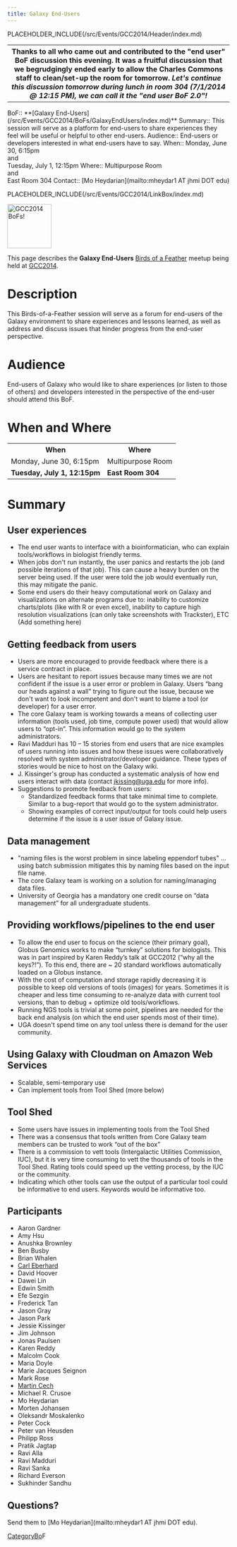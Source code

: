 ```yaml
---
title: Galaxy End-Users
---
```

PLACEHOLDER_INCLUDE(/src/Events/GCC2014/Header/index.md)

<table>
  <tr>
    <th> Thanks to all who came out and contributed to the "end user" BoF discussion this evening. It was a fruitful discussion that we begrudgingly ended early to allow the Charles Commons staff to clean/set-up the room for tomorrow. <em>Let's continue this discussion tomorrow during lunch in room 304 (7/1/2014 @ 12:15 PM), we can call it the "end user BoF 2.0"! </em> </th>
  </tr>
</table>




<div class='dictbox'>
 BoF:: **[Galaxy End-Users](/src/Events/GCC2014/BoFs/GalaxyEndUsers/index.md)**
 Summary:: This session will serve as a platform for end-users to share experiences they feel will be useful or helpful to other end-users. 
 Audience:: End-users or developers interested in what end-users have to say.
 When:: Monday, June 30, 6:15pm<br /> and <br />Tuesday, July 1, 12:15pm
 Where:: Multipurpose Room<br /> and <br /> East Room 304
 Contact:: [Mo Heydarian](mailto:mheydar1 AT jhmi DOT edu)
</div>

PLACEHOLDER_INCLUDE(/src/Events/GCC2014/LinkBox/index.md)

<div class='left'><a href='/src/Events/GCC2014/BoFs/index.md'><img src="/src/Images/Logos/GCC2014_BoF_LogoSquare.png" alt="GCC2014 BoFs!" width="100" /></a></div>
 
This page describes the **Galaxy End-Users** [Birds of a Feather](/src/Events/GCC2014/BoFs/index.md) meetup being held at [GCC2014](/src/Events/GCC2014/index.md).

# Description

This Birds-of-a-Feather session will serve as a forum for end-users of the Galaxy environment to share experiences and lessons learned, as well as address and discuss issues that hinder progress from the end-user perspective. 

# Audience

End-users of Galaxy who would like to share experiences (or listen to those of others) and developers interested in the perspective of the end-user should attend this BoF.

# When and Where

<table>
  <tr>
    <th> When </th>
    <th> Where </th>
  </tr>
  <tr>
    <td> Monday, June 30, 6:15pm </td>
    <td> Multipurpose Room </td>
  </tr>
  <tr>
    <td> <strong>Tuesday, July 1, 12:15pm</strong> </td>
    <td> <strong>East Room 304</strong> </td>
  </tr>
</table>


# Summary

## User experiences

* The end user wants to interface with a bioinformatician, who can explain tools/workflows in biologist friendly terms.
* When jobs don't run instantly, the user panics and restarts the job (and possible iterations of that job). This can cause a heavy burden on the server being used. If the user were told the job would eventually run, this may mitigate the panic. 
* Some end users do their heavy computational work on Galaxy and visualizations on alternate programs due to: inability to customize charts/plots (like with R or even excel), inability to capture high resolution visualizations (can only take screenshots with Trackster), ETC (Add something here)

## Getting feedback from users

* Users are more encouraged to provide feedback where there is a service contract in place.
* Users are hesitant to report issues because many times we are not confident if the issue is a user error or problem in Galaxy. Users “bang our heads against a wall” trying to figure out the issue, because we don't want to look incompetent and don't want to blame a tool (or developer) for a user error. 
* The core Galaxy team is working towards a means of collecting user information (tools used, job time, compute power used) that would allow users to “opt-in”. This information would go to the system administrators. 
* Ravi Madduri has 10 – 15 stories from end users that are nice examples of users running into issues and how these issues were collaboratively resolved with system administrator/developer guidance. These types of stories would be nice to host on the Galaxy wiki.
* J. Kissinger's group has conducted a systematic analysis of how end users interact with data (contact jkissing@uga.edu for more info).
* Suggestions to promote feedback from users: 
  * Standardized feedback forms that take minimal time to complete. Similar to a bug-report that would go to the system administrator. 
  * Showing examples of correct input/output for tools could help users determine if the issue is a user issue of Galaxy issue. 

## Data management

* "naming files is the worst problem in since labeling eppendorf tubes" … using batch submission mitigates this by naming files based on the input file name.
* The core Galaxy team is working on a solution for naming/managing data files. 
* University of Georgia has a mandatory one credit course on “data management” for all undergraduate students.

## Providing workflows/pipelines to the end user

* To allow the end user to focus on the science (their primary goal), Globus Genomics works to make “turnkey” solutions for biologists. This was in part inspired by Karen Reddy’s talk at GCC2012 (“why all the keys?!”). To this end, there are ~ 20 standard workflows automatically loaded on a Globus instance.
* With the cost of computation and storage rapidly decreasing it is possible to keep old versions of tools (images) for years. Sometimes it is cheaper and less time consuming to re-analyze data with current tool versions, than to debug + optimize old tools/workflows. 
* Running NGS tools is trivial at some point, pipelines are needed for the back end analysis (on which the end user spends most of their time). 
* UGA doesn't spend time on any tool unless there is demand for the user community. 

## Using Galaxy with Cloudman on Amazon Web Services

* Scalable, semi-temporary use
* Can implement tools from Tool Shed (more below)

## Tool Shed

* Some users have issues in implementing tools from the Tool Shed
* There was a consensus that tools written from Core Galaxy team members can be trusted to work “out of the box”
* There is a commission to vett tools (Intergalactic Utilities Commission, IUC), but it is very time consuming to vett the thousands of tools in the Tool Shed. Rating tools could speed up the vetting process, by the IUC or the community. 
* Indicating which other tools can use the output of a particular tool could be informative to end users. Keywords would be informative too.

## Participants

* Aaron Gardner
* Amy Hsu
* Anushka Brownley
* Ben Busby
* Brian Whalen
* [Carl Eberhard](/src/CarlEberhard/index.md)
* David Hoover
* Dawei Lin
* Edwin Smith
* Efe Sezgin
* Frederick Tan
* Jason Gray
* Jason Park
* Jessie Kissinger
* Jim Johnson
* Jonas Paulsen
* Karen Reddy
* Malcolm Cook
* Maria Doyle
* Marie Jacques Seignon
* Mark Rose 
* [Martin Cech](/src/Marten/index.md)
* Michael R. Crusoe
* Mo Heydarian
* Morten Johansen
* Oleksandr Moskalenko
* Peter Cock
* Peter van Heusden
* Philipp Ross
* Pratik Jagtap
* Ravi Alla
* Ravi Madduri
* Ravi Sanka
* Richard Everson
* Sukhinder Sandhu

## Questions?

Send them to [Mo Heydarian](mailto:mheydar1 AT jhmi DOT edu).

[CategoryBo](/src/CategoryBo/index.md)F
